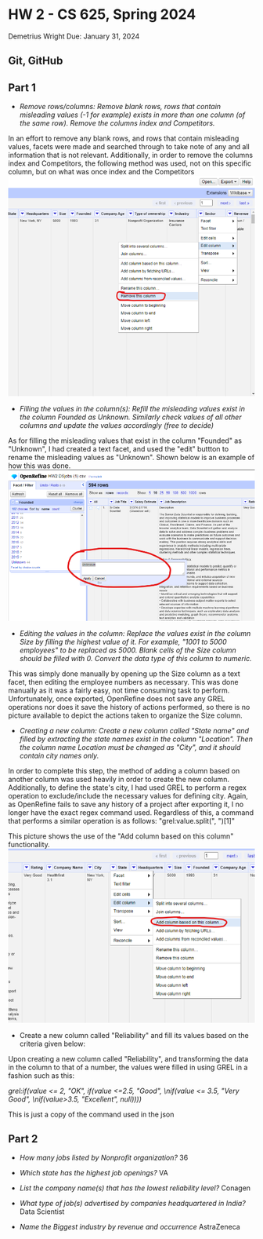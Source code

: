 # HW 2 - CS 625, Spring 2024

Demetrius Wright 
Due: January 31, 2024

## Git, GitHub


## Part 1

- *Remove rows/columns: Remove blank rows, rows that contain misleading values (-1 for example) exists in more than one column (of the same row). Remove the columns index and Competitors.*

In an effort to remove any blank rows, and rows that contain misleading values, facets were made and searched through to take note of any and all information that is not relevant. Additionally, in order to remove the columns index and Competitors, the following method was used, not on this specific column, but on what was once index and the Competitors
![pt1Q1](pt1Q1.png)

- *Filling the values in the column(s): Refill the misleading values exist in the column Founded as Unknown. Similarly check values of all other columns and update the values accordingly (free to decide)*

As for filling the misleading values that exist in the column "Founded" as "Unknown", I had created a text facet, and used the "edit" buttton to rename the misleading values as "Unknown". Shown below is an example of how this was done.
![pt1Q2](pt1Q2.png)

- *Editing the values in the column: Replace the values exist in the column Size by filling the highest value of it. For example, "1001 to 5000 employees" to be replaced as 5000. Blank cells of the Size column should be filled with 0. Convert the data type of this column to numeric.*

This was simply done manually by opening up the Size column as a text facet, then editing the employee numbers as necessary. This was done manually as it was a fairly easy, not time consuming task to perform. Unfortunately, once exported, OpenRefine does not save any GREL operations nor does it save the history of actions performed, so there is no picture available to depict the actions taken to organize the Size column.

- *Creating a new column: Create a new column called "State name" and filled by extracting the state names exist in the column "Location". Then the column name Location must be changed as "City", and it should contain city names only.*

In order to complete this step, the method of adding a column based on another column was used heavily in order to create the new column. Additionally, to define the state's city, I had used GREL to perform a regex operation to exclude/include the necessary values for defining city. Again, as OpenRefine fails to save any history of a project after exporting it, I no longer have the exact regex command used. Regardless of this, a command that performs a similar operation is as follows: "grel:value.split(\", \")[1]"

This picture shows the use of the "Add column based on this column" functionality.
![p1Q4](p1Q4.png)

- Create a new column called "Reliability" and fill its values based on the criteria given below:

Upon creating a new column called "Reliability", and transforming the data in the column to that of a number, the values were filled in using GREL in a fashion such as this:

*grel:if(value <= 2, \"OK\", if(value <=2.5, \"Good\", \nif(value <= 3.5, \"Very Good\", \nif(value>3.5, \"Excellent\", null))))*

This is just a copy of the command used in the json

## Part 2

- *How many jobs listed by Nonprofit organization?*
36

- *Which state has the highest job openings?*
VA

- *List the company name(s) that has the lowest reliability level?*
Conagen

- *What type of job(s) advertised by companies headquartered in India?*
Data Scientist

- *Name the Biggest industry by revenue and occurrence*
AstraZeneca
